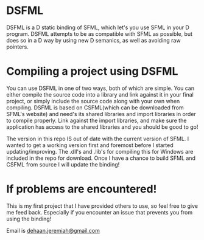 DSFML
=====

DSFML is a D static binding of SFML, which let's you use SFML in your D program. DSFML attempts to be as compatible with SFML as possible, but does so in a D way by using new D semanics, as well as avoiding raw pointers. 



Compiling a project using DSFML
===

You can use DSFML in one of two ways, both of which are simple. You can either compile the source code into a library and link against it in your final project, or simply include the source code along with your own when compiling. DSFML is based on CSFML(which can be downloaded from SFML's website) and need's its shared libraries and import libraries in order to compile properly. Link against the import libraries, and make sure the application has access to the shared libraries and you should be good to go! 

The version in this repo IS out of date with the current version of SFML. I wanted to get a working version first and foremost before I started updating/improving. The .dll's and .lib's for compiling this for Windows are included in the repo for download. Once I have a chance to build SFML and CSFML from source I will update the binding!


If problems are encountered!
===

This is my first project that I have provided others to use, so feel free to give me feed back. Especially if you encounter an issue that prevents you from using the binding!

Email is <dehaan.jeremiah@gmail.com>
